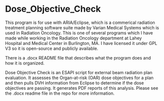 # Dose_Objective_Check

This program is for use with ARIA/Eclipse, which is a commerical radiation treatment planning software suite made by Varian Medical Systems which is used in Radiation Oncology. This is one of several programs which I have made while working in the Radiation Oncology department at Lahey Hospital and Medical Center in Burlington, MA. I have licensed it under GPL V3 so it is open-source and publicly available.

There is a .docx README file that describes what the program does and how it is organized.

Dose Objective Check is an ESAPI script for external beam radiation plan evaluation. It assesses the Organ-at-risk (OAR) dose objectives for a plan and then pulls DVH information from Eclipse to determine if the dose objectives are passing. It generates PDF reports of this analysis. Please see the .docx readme file in the repo for more information.
